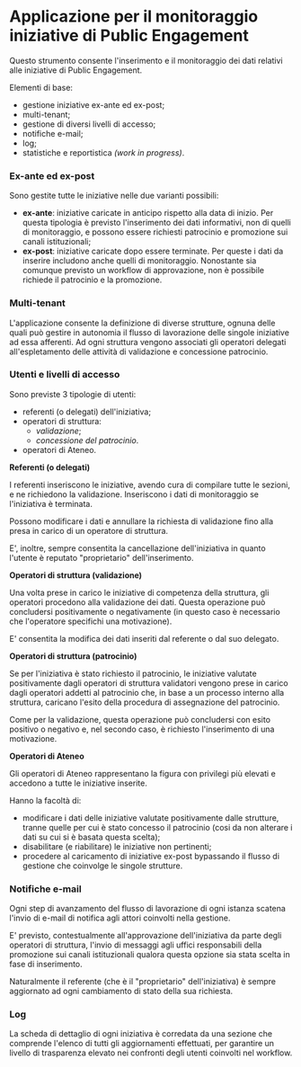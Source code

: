 # Applicazione per il monitoraggio iniziative di Public Engagement

Questo strumento consente l'inserimento e il monitoraggio dei dati relativi alle iniziative di Public Engagement.

Elementi di base:

- gestione iniziative ex-ante ed ex-post;
- multi-tenant;
- gestione di diversi livelli di accesso;
- notifiche e-mail;
- log;
- statistiche e reportistica *(work in progress)*.

### Ex-ante ed ex-post

Sono gestite tutte le iniziative nelle due varianti possibili:

- **ex-ante**: iniziative caricate in anticipo rispetto alla data di inizio. Per questa tipologia è previsto l'inserimento dei dati informativi, non di quelli di monitoraggio, e possono essere richiesti patrocinio e promozione sui canali istituzionali;
- **ex-post**: iniziative caricate dopo essere terminate. Per queste i dati da inserire includono anche quelli di monitoraggio. Nonostante sia comunque previsto un workflow di approvazione, non è possibile richiede il patrocinio e la promozione.

### Multi-tenant

L'applicazione consente la definizione di diverse strutture, ognuna delle quali può gestire in autonomia il flusso di lavorazione delle singole iniziative ad essa afferenti. Ad ogni struttura vengono associati gli operatori delegati all'espletamento delle attività di validazione e concessione patrocinio.

### Utenti e livelli di accesso

Sono previste 3 tipologie di utenti:

- referenti (o delegati) dell'iniziativa;
- operatori di struttura:
	- *validazione*;
	- *concessione del patrocinio*.
- operatori di Ateneo.

**Referenti (o delegati)**

I referenti inseriscono le iniziative, avendo cura di compilare tutte le sezioni, e ne richiedono la validazione. Inseriscono i dati di monitoraggio se l'iniziativa è terminata.

Possono modificare i dati e annullare la richiesta di validazione fino alla presa in carico di un operatore di struttura.

E', inoltre, sempre consentita la cancellazione dell'iniziativa in quanto l'utente è reputato "proprietario" dell'inserimento.

**Operatori di struttura (validazione)**

Una volta prese in carico le iniziative di competenza della struttura, gli operatori procedono alla validazione dei dati. Questa operazione può concludersi positivamente o negativamente (in questo caso è necessario che l'operatore specifichi una motivazione). 

E' consentita la modifica dei dati inseriti dal referente o dal suo delegato.

**Operatori di struttura (patrocinio)**

Se per l'iniziativa è stato richiesto il patrocinio, le iniziative valutate positivamente dagli operatori di struttura validatori vengono prese in carico dagli operatori addetti al patrocinio che, in base a un processo interno alla struttura, caricano l'esito della procedura di assegnazione del patrocinio. 

Come per la validazione, questa operazione può concludersi con esito positivo o negativo e, nel secondo caso, è richiesto l'inserimento di una motivazione.

**Operatori di Ateneo**

Gli operatori di Ateneo rappresentano la figura con privilegi più elevati e accedono a tutte le iniziative inserite. 

Hanno la facoltà di:

- modificare i dati delle iniziative valutate positivamente dalle strutture, tranne quelle per cui è stato concesso il patrocinio (cosi da non alterare i dati su cui si è basata questa scelta);
- disabilitare (e riabilitare) le iniziative non pertinenti;
- procedere al caricamento di iniziative ex-post bypassando il flusso di gestione che coinvolge le singole strutture.

### Notifiche e-mail

Ogni step di avanzamento del flusso di lavorazione di ogni istanza scatena l'invio di e-mail di notifica agli attori coinvolti nella gestione. 

E' previsto, contestualmente all'approvazione dell'iniziativa da parte degli operatori di struttura, l'invio di messaggi agli uffici responsabili della promozione sui canali istituzionali qualora questa opzione sia stata scelta in fase di inserimento.

Naturalmente il referente (che è il "proprietario" dell'iniziativa) è sempre aggiornato ad ogni cambiamento di stato della sua richiesta.

### Log

La scheda di dettaglio di ogni iniziativa è corredata da una sezione che comprende l'elenco di tutti gli aggiornamenti effettuati, per garantire un livello di trasparenza elevato nei confronti degli utenti coinvolti nel workflow.